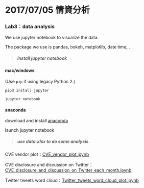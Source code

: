 # 2017/07/05 情資分析

### Lab3：data analysis

We use jupyter notebook to visualize the data.

The package we use is pandas, bokeh, matplotlib, date time, .



> ##### install jupyter notebook

#### mac/windows

(Use `pip` if using legacy Python 2.)

```
pip3 install jupyter
```

```
jupyter notebook  
```

#### anaconda

download and install  [anaconda](https://www.continuum.io/downloads)

launch jupyter notebook



> ##### use data.xlsx to do some analysis.

CVE vendor plot：[CVE_vendor_plot.ipynb](https://github.com/YuPing0612/social-media-analysis/blob/master/notebooks/CVE_vendor_plot.ipynb)

CVE disclosure and discussion on Twitter：[CVE_disclosure_and_discussion_on_Twitter_each_month.ipynb](https://github.com/YuPing0612/social-media-analysis/blob/master/notebooks/CVE_disclosure_and_discussion_on_Twitter_each_month.ipynb)

Twitter tweets word cloud：[Twitter_tweets_word_cloud_plot.ipynb](https://github.com/YuPing0612/social-media-analysis/blob/master/notebooks/Twitter_tweets_word_cloud_plot.ipynb)

